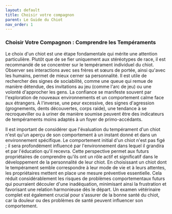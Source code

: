```yaml
---
layout: default
title: Choisir votre compagnon
parent: Le Guide du Chiot
nav_order: 1
---
```


### **Choisir Votre Compagnon : Comprendre les Tempéraments**

Le choix d'un chiot est une étape fondamentale qui mérite une attention particulière. Plutôt que de se fier uniquement aux stéréotypes de race, il est recommandé de se concentrer sur le tempérament individuel du chiot. Observer ses interactions avec ses frères et sœurs de portée, ainsi qu'avec les humains, permet de mieux cerner sa personnalité. Il est utile de rechercher des signes de sociabilité, comme une queue qui remue de manière détendue, des invitations au jeu (comme l'arc de jeu) ou une volonté d'approcher les gens. La confiance se manifeste souvent par l'exploration de nouveaux environnements et un comportement calme face aux étrangers. À l'inverse, une peur excessive, des signes d'agression (grognements, dents découvertes, corps raide), une tendance à se recroqueviller ou à uriner de manière soumise peuvent être des indicateurs de tempéraments moins adaptés à un foyer de primo-accédants.

Il est important de considérer que l'évaluation du tempérament d'un chiot n'est qu'un aperçu de son comportement à un instant donné et dans un environnement spécifique. Le comportement initial d'un chiot n'est pas figé ; il sera profondément influencé par l'environnement dans lequel il grandira et par l'éducation qu'il recevra. Cette perspective permet aux futurs propriétaires de comprendre qu'ils ont un rôle actif et significatif dans le développement de la personnalité de leur chiot. En choisissant un chiot dont le tempérament semble correspondre à leur mode de vie et à leurs attentes, les propriétaires mettent en place une mesure préventive essentielle. Cela réduit considérablement les risques de problèmes comportementaux futurs qui pourraient découler d'une inadéquation, minimisant ainsi la frustration et favorisant une relation harmonieuse dès le départ. Un examen vétérinaire complet est également crucial pour s'assurer de la bonne santé du chiot, car la douleur ou des problèmes de santé peuvent influencer son comportement. 